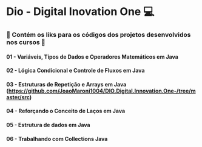 # Dio - Digital Inovation One :computer:

### :link: Contém os liks para os códigos dos projetos desenvolvidos nos cursos :link:

#### 01 - Variáveis, Tipos de Dados e Operadores Matemáticos em Java

#### 02 - Lógica Condicional e Controle de Fluxos em Java

#### 03 - Estruturas de Repetição e Arrays em Java (https://github.com/JoaoMaroni1004/DIO.Digital.Innovation.One-/tree/master/src)

#### 04 - Reforçando o Conceito de Laços em Java

#### 05 - Estrutura de dados em Java

#### 06 - Trabalhando com Collections Java
